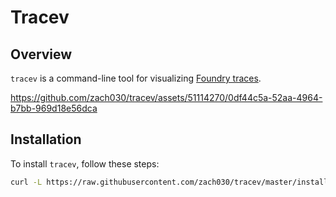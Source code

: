 # Tracev

## Overview

`tracev` is a command-line tool for visualizing [Foundry traces](https://book.getfoundry.sh/forge/traces). 

https://github.com/zach030/tracev/assets/51114270/0df44c5a-52aa-4964-b7bb-969d18e56dca

## Installation

To install `tracev`, follow these steps:

```bash
curl -L https://raw.githubusercontent.com/zach030/tracev/master/install | bash
```


